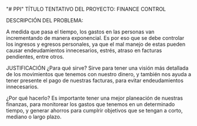 "# PPI" 
TÍTULO TENTATIVO DEL PROYECTO:  FINANCE CONTROL

DESCRIPCIÓN DEL PROBLEMA:

A medida que pasa el tiempo, los gastos en las personas van incrementando de manera exponencial. Es por eso que se debe controlar los  ingresos y egresos personales, ya que el mal manejo de estas pueden causar endeudamientos innecesarios, estrés, atraso en facturas pendientes, entre otros.

JUSTIFICACIÓN
¿Para qué sirve?
Sirve para tener una visión más detallada de los movimientos que tenemos con nuestro dinero, y también nos ayuda a tener presente el pago de nuestras facturas, para evitar endeudamientos innecesarios. 

¿Por qué hacerlo?
Es importante tener una mejor planeación de nuestras finanzas, para monitorear los gastos que tenemos en un determinado tiempo, y generar ahorros para cumplrir objetivos que se tengan a corto, mediano o largo plazo.

